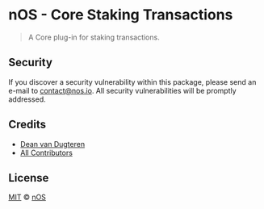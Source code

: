 # nOS - Core Staking Transactions

> A Core plug-in for staking transactions.

## Security

If you discover a security vulnerability within this package, please send an e-mail to contact@nos.io. All security vulnerabilities will be promptly addressed.

## Credits

- [Dean van Dugteren](https://github.com/deanpress)
- [All Contributors](../../../../contributors)

## License

[MIT](LICENSE) © [nOS](https://nos.io)

